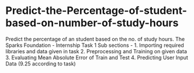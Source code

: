 # Predict-the-Percentage-of-student-based-on-number-of-study-hours
Predict the percentage of an student based on the no. of study hours. The Sparks Foundation - Internship Task 1  Sub sections -  1. Importing required libraries and data given in task 2. Preprocessing and Training on given data 3. Evaluating Mean Absolute Error of Train and Test 4. Predicting User Input Data (9.25 according to task)
